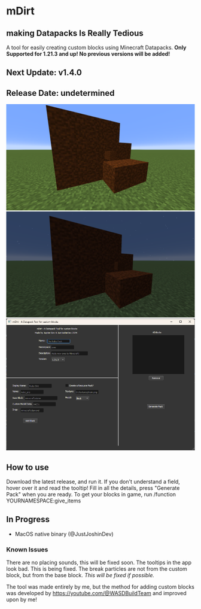 # mDirt
## making Datapacks Is Really Tedious

A tool for easily creating custom blocks using Minecraft Datapacks.
**Only Supported for 1.21.3 and up! No previous versions will be added!**

## Next Update: v1.4.0
## Release Date: undetermined

![alt text](https://github.com/TheJupiterDev/Blockker/blob/main/lib/2024-10-24_16.08.13.png)
![alt text](https://github.com/TheJupiterDev/Blockker/blob/main/lib/2024-10-24_16.08.35.png)
![alt text](https://github.com/TheJupiterDev/mDirt/blob/main/lib/Screenshot%202024-10-25%20080810.png)


## How to use
Download the latest release, and run it.
If you don't understand a field, hover over it and read the tooltip!
Fill in all the details, press "Generate Pack" when you are ready.
To get your blocks in game, run /function YOURNAMESPACE:give_items

## In Progress
- MacOS native binary (@JustJoshinDev)

### Known Issues
There are no placing sounds, this will be fixed soon.
The tooltips in the app look bad. This is being fixed.
The break particles are not from the custom block, but from the base block. _This will be fixed if possible._

The tool was made entirely by me, but the method for adding custom blocks was developed by https://youtube.com/@WASDBuildTeam and improved upon by me!
